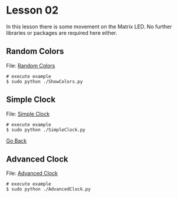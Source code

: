 # Lesson 02

In this lesson there is some movement on the Matrix LED. No further libraries or packages are required here either.

## Random Colors

File: [Random Colors](./ShowRandomColors.py)

```shell
# execute example
$ sudo python ./ShowColors.py
```

## Simple Clock

File: [Simple Clock](./SimpleClock.py)

```shell
# execute example
$ sudo python ./SimpleClock.py
```

[Go Back](../readme.md)

## Advanced Clock

File: [Advanced Clock](./AdvancedClock.py)

```shell
# execute example
$ sudo python ./AdvancedClock.py
```
